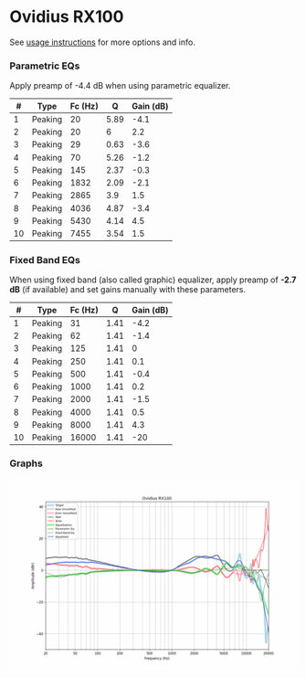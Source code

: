 # Ovidius RX100
See [usage instructions](https://github.com/jaakkopasanen/AutoEq#usage) for more options and info.

### Parametric EQs
Apply preamp of -4.4 dB when using parametric equalizer.

|   # | Type    |   Fc (Hz) |    Q |   Gain (dB) |
|-----|---------|-----------|------|-------------|
|   1 | Peaking |        20 | 5.89 |        -4.1 |
|   2 | Peaking |        20 | 6    |         2.2 |
|   3 | Peaking |        29 | 0.63 |        -3.6 |
|   4 | Peaking |        70 | 5.26 |        -1.2 |
|   5 | Peaking |       145 | 2.37 |        -0.3 |
|   6 | Peaking |      1832 | 2.09 |        -2.1 |
|   7 | Peaking |      2865 | 3.9  |         1.5 |
|   8 | Peaking |      4036 | 4.87 |        -3.4 |
|   9 | Peaking |      5430 | 4.14 |         4.5 |
|  10 | Peaking |      7455 | 3.54 |         1.5 |

### Fixed Band EQs
When using fixed band (also called graphic) equalizer, apply preamp of **-2.7 dB** (if available) and set gains manually with these parameters.

|   # | Type    |   Fc (Hz) |    Q |   Gain (dB) |
|-----|---------|-----------|------|-------------|
|   1 | Peaking |        31 | 1.41 |        -4.2 |
|   2 | Peaking |        62 | 1.41 |        -1.4 |
|   3 | Peaking |       125 | 1.41 |         0   |
|   4 | Peaking |       250 | 1.41 |         0.1 |
|   5 | Peaking |       500 | 1.41 |        -0.4 |
|   6 | Peaking |      1000 | 1.41 |         0.2 |
|   7 | Peaking |      2000 | 1.41 |        -1.5 |
|   8 | Peaking |      4000 | 1.41 |         0.5 |
|   9 | Peaking |      8000 | 1.41 |         4.3 |
|  10 | Peaking |     16000 | 1.41 |       -20   |

### Graphs
![](./Ovidius%20RX100.png)
